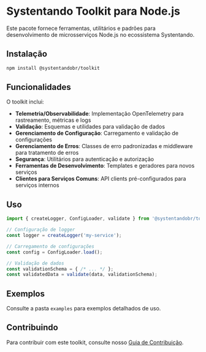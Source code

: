 # Systentando Toolkit para Node.js

Este pacote fornece ferramentas, utilitários e padrões para desenvolvimento de microsserviços Node.js no ecossistema Systentando.

## Instalação

```bash
npm install @systentandobr/toolkit
```

## Funcionalidades

O toolkit inclui:

- **Telemetria/Observabilidade**: Implementação OpenTelemetry para rastreamento, métricas e logs
- **Validação**: Esquemas e utilidades para validação de dados
- **Gerenciamento de Configuração**: Carregamento e validação de configurações
- **Gerenciamento de Erros**: Classes de erro padronizadas e middleware para tratamento de erros
- **Segurança**: Utilitários para autenticação e autorização
- **Ferramentas de Desenvolvimento**: Templates e geradores para novos serviços
- **Clientes para Serviços Comuns**: API clients pré-configurados para serviços internos

## Uso

```typescript
import { createLogger, ConfigLoader, validate } from '@systentandobr/toolkit';

// Configuração de logger
const logger = createLogger('my-service');

// Carregamento de configurações
const config = ConfigLoader.load();

// Validação de dados
const validationSchema = { /* ... */ };
const validatedData = validate(data, validationSchema);
```

## Exemplos

Consulte a pasta `examples` para exemplos detalhados de uso.

## Contribuindo

Para contribuir com este toolkit, consulte nosso [Guia de Contribuição](../CONTRIBUTING.md).
